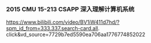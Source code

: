### 2015 CMU 15-213 CSAPP 深入理解计算机系统

https://www.bilibili.com/video/BV1iW411d7hd/?spm_id_from=333.337.search-card.all.
click&vd_source=7729b7ed5590ea706aa1776774852022


### 